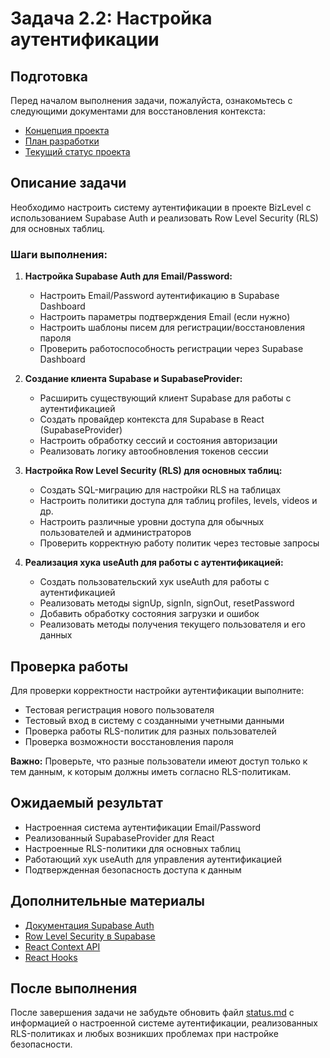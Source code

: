 # Задача 2.2: Настройка аутентификации

## Подготовка

Перед началом выполнения задачи, пожалуйста, ознакомьтесь с следующими документами для восстановления контекста:
- [Концепция проекта](../docs/bizlevel-concept.md)
- [План разработки](../docs/development-plan.md)
- [Текущий статус проекта](../docs/status.md)

## Описание задачи

Необходимо настроить систему аутентификации в проекте BizLevel с использованием Supabase Auth и реализовать Row Level Security (RLS) для основных таблиц.

### Шаги выполнения:

1. **Настройка Supabase Auth для Email/Password:**
   - Настроить Email/Password аутентификацию в Supabase Dashboard
   - Настроить параметры подтверждения Email (если нужно)
   - Настроить шаблоны писем для регистрации/восстановления пароля
   - Проверить работоспособность регистрации через Supabase Dashboard

2. **Создание клиента Supabase и SupabaseProvider:**
   - Расширить существующий клиент Supabase для работы с аутентификацией
   - Создать провайдер контекста для Supabase в React (SupabaseProvider)
   - Настроить обработку сессий и состояния авторизации
   - Реализовать логику автообновления токенов сессии

3. **Настройка Row Level Security (RLS) для основных таблиц:**
   - Создать SQL-миграцию для настройки RLS на таблицах
   - Настроить политики доступа для таблиц profiles, levels, videos и др.
   - Настроить различные уровни доступа для обычных пользователей и администраторов
   - Проверить корректную работу политик через тестовые запросы

4. **Реализация хука useAuth для работы с аутентификацией:**
   - Создать пользовательский хук useAuth для работы с аутентификацией
   - Реализовать методы signUp, signIn, signOut, resetPassword
   - Добавить обработку состояния загрузки и ошибок
   - Реализовать методы получения текущего пользователя и его данных

## Проверка работы

Для проверки корректности настройки аутентификации выполните:
- Тестовая регистрация нового пользователя
- Тестовый вход в систему с созданными учетными данными
- Проверка работы RLS-политик для разных пользователей
- Проверка возможности восстановления пароля

**Важно:** Проверьте, что разные пользователи имеют доступ только к тем данным, к которым должны иметь согласно RLS-политикам.

## Ожидаемый результат

- Настроенная система аутентификации Email/Password
- Реализованный SupabaseProvider для React
- Настроенные RLS-политики для основных таблиц
- Работающий хук useAuth для управления аутентификацией
- Подтвержденная безопасность доступа к данным

## Дополнительные материалы

- [Документация Supabase Auth](https://supabase.com/docs/guides/auth)
- [Row Level Security в Supabase](https://supabase.com/docs/guides/auth/row-level-security)
- [React Context API](https://reactjs.org/docs/context.html)
- [React Hooks](https://reactjs.org/docs/hooks-intro.html)

## После выполнения

После завершения задачи не забудьте обновить файл [status.md](../docs/status.md) с информацией о настроенной системе аутентификации, реализованных RLS-политиках и любых возникших проблемах при настройке безопасности. 